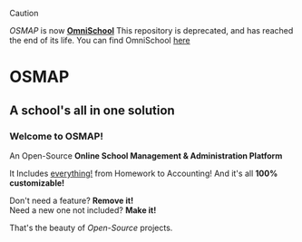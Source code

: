 > [!CAUTION]
> *OSMAP* is now [**OmniSchool**](https://github.com/IlGiorg/OmniSchool)
> This repository is deprecated, and has reached the end of its life.
> You can find OmniSchool [here](https://github.com/IlGiorg/OmniSchool)

# OSMAP
## A school's all in one solution

### Welcome to OSMAP!
An Open-Source **Online School Management & Administration Platform**

It Includes <ins>everything!</ins> from Homework to Accounting! 
And it's all **100% customizable!**

Don't need a feature? **Remove it!**\
Need a new one not included? **Make it!**

That's the beauty of *Open-Source* projects.


